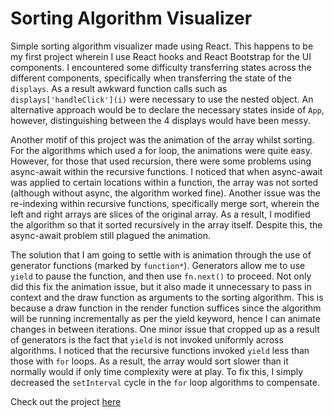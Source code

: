 # Sorting Algorithm Visualizer

Simple sorting algorithm visualizer made using React. This happens to be my first project wherein I use React hooks and React Bootstrap for the UI components. I encountered some difficulty transferring states across the different components, specifically when transferring the state of the `displays`. As a result awkward function calls such as `displays['handleClick'](i)` were necessary to use the nested object. An alternative approach would be to declare the necessary states inside of `App`, however, distinguishing between the 4 displays would have been messy.

Another motif of this project was the animation of the array whilst sorting. For the algorithms which used a for loop, the animations were quite easy. However, for those that used recursion, there were some problems using async-await within the recursive functions. I noticed that when async-await was applied to certain  locations within a function, the array was not sorted (although without async, the algorithm worked fine). Another issue was the re-indexing within recursive functions, specifically merge sort, wherein the left and right arrays are slices of the original array. As a result, I modified the algorithm so that it sorted recursively in the array itself. Despite this, the async-await problem still plagued the animation.

The solution that I am going to settle with is animation through the use of generator functions (marked by `function*`). Generators allow me to use `yield` to pause the function, and then use `fn.next()` to proceed. Not only did this fix the animation issue, but it also made it unnecessary to pass in context and the draw function as arguments to the sorting algorithm. This is because a draw function in the render function suffices since the algorithm will be running incrementally as per the yield keyword, hence I can animate changes in between iterations. One minor issue that cropped up as a result of generators is the fact that `yield` is not invoked uniformly across algorithms. I noticed that the recursive functions invoked `yield` less than those with `for` loops. As a result, the array would sort slower than it normally would if only time complexity were at play. To fix this, I simply decreased the `setInterval` cycle in the `for` loop algorithms to compensate.

Check out the project [here](https://dsaragih.github.io/sorting-visualizer/)
